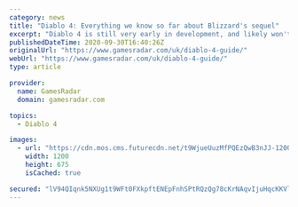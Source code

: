 ```yaml
---
category: news
title: "Diablo 4: Everything we know so far about Blizzard's sequel"
excerpt: "Diablo 4 is still very early in development, and likely won't release for years, but we already know quite a bit about Blizzard's dungeon-crawler thanks to substantive dev updates released every ..."
publishedDateTime: 2020-09-30T16:40:26Z
originalUrl: "https://www.gamesradar.com/uk/diablo-4-guide/"
webUrl: "https://www.gamesradar.com/uk/diablo-4-guide/"
type: article

provider:
  name: GamesRadar
  domain: gamesradar.com

topics:
  - Diablo 4

images:
  - url: "https://cdn.mos.cms.futurecdn.net/t9WjueUuzMfPQEzQwB3nJJ-1200-80.jpg"
    width: 1200
    height: 675
    isCached: true

secured: "lV94QIqnk5NXUg1t9WFt0FXkpftENEpFnhSPtRQzQg78cKrNAqvIjuHqcKKVlIEhPHMfDr8pr3kkHZCziZQ2rsjGwiQd6hv7moMsS8pMJjDoQCvMBBuCwzMKmh9dEokeN3Z56LWmAa4xPHfV29yjhW9goMnu18bPIon+QWev6RSEROskVndJy2O3EqaYRefTMPRrNqWVKfm4YjcMIuTldrl/o7viZwLcEQZzAQlEydVq8/j2lKPvTzr/Ad86hIYTGa7iXgCVhkg0RuUUbTatCEpNWdhLx/CufcNR7FTan8/yyEoqgnCZ0qEcS1ye0a0LhadjHgqYulkeGc0CRspjqR1QK9SeHFXQIUmvuUHTy6w=;QTKSNLPtMoloKyaWXdfKrg=="
---
```



